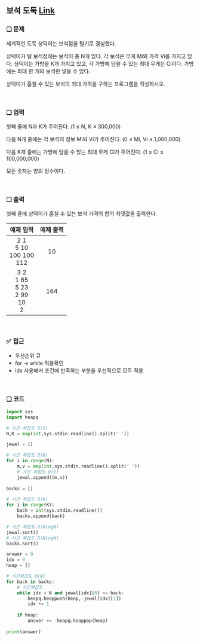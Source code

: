 ## 보석 도둑 [Link](https://www.acmicpc.net/problem/1202)

### ❑ 문제
세계적인 도둑 상덕이는 보석점을 털기로 결심했다.

상덕이가 털 보석점에는 보석이 총 N개 있다. 각 보석은 무게 Mi와 가격 Vi를 가지고 있다. 상덕이는 가방을 K개 가지고 있고, 각 가방에 담을 수 있는 최대 무게는 Ci이다. 가방에는 최대 한 개의 보석만 넣을 수 있다.

상덕이가 훔칠 수 있는 보석의 최대 가격을 구하는 프로그램을 작성하시오.

<br>

### ❑ 입력
첫째 줄에 N과 K가 주어진다. (1 ≤ N, K ≤ 300,000)

다음 N개 줄에는 각 보석의 정보 Mi와 Vi가 주어진다. (0 ≤ Mi, Vi ≤ 1,000,000)

다음 K개 줄에는 가방에 담을 수 있는 최대 무게 Ci가 주어진다. (1 ≤ Ci ≤ 100,000,000)

모든 숫자는 양의 정수이다.

<br>

### ❑ 출력
첫째 줄에 상덕이가 훔칠 수 있는 보석 가격의 합의 최댓값을 출력한다.

  

| 예제 입력 | 예제 출력 |
|:-----------------:|:------------:|
|2 1<br>5 10<br>100 100<br>112|10|
|3 2<br>1 65<br>5 23<br>2 99<br>10<br>2|164|

<br>

### ✅ 접근
- 우선순위 큐
- for -> while 적용확인
- idx 사용해서 조건에 만족하는 부분을 우선적으로 모두 적용

<br>

### ❑ 코드
```python
import sys
import heapq

# 시간 복잡도 O(1)
N,K = map(int,sys.stdin.readline().split(' '))

jewal = []

# 시간 복잡도 O(N)
for i in range(N):
    m,v = map(int,sys.stdin.readline().split(' '))
    # 시간 복잡도 O(1)
    jewal.append((m,v))
    
backs = []

# 시간 복잡도 O(K)
for i in range(K):
    back = int(sys.stdin.readline())
    backs.append(back)

# 시간 복잡도 O(NlogN)
jewal.sort()
# 시간 복잡도 O(NlogN)
backs.sort()

answer = 0
idx = 0
heap = []

# 시간복잡도 O(N)
for back in backs:
    # 시간복잡도
    while idx < N and jewal[idx][0] <= back:
        heapq.heappush(heap,-jewal[idx][1])
        idx += 1
    
    if heap:
        answer += -heapq.heappop(heap)
    
print(answer)
```